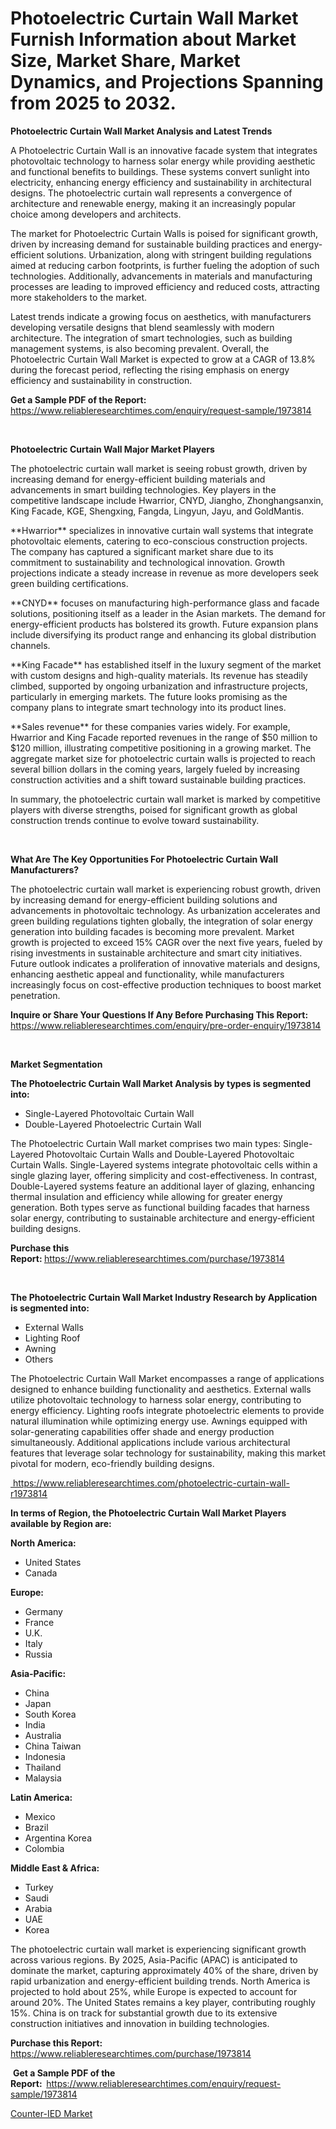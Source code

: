 <p><h1>Photoelectric Curtain Wall Market Furnish Information about Market Size, Market Share, Market Dynamics, and Projections Spanning from 2025 to 2032.</h1></p><p><strong>Photoelectric Curtain Wall Market Analysis and Latest Trends</strong></p>
<p><p>A Photoelectric Curtain Wall is an innovative facade system that integrates photovoltaic technology to harness solar energy while providing aesthetic and functional benefits to buildings. These systems convert sunlight into electricity, enhancing energy efficiency and sustainability in architectural designs. The photoelectric curtain wall represents a convergence of architecture and renewable energy, making it an increasingly popular choice among developers and architects.</p><p>The market for Photoelectric Curtain Walls is poised for significant growth, driven by increasing demand for sustainable building practices and energy-efficient solutions. Urbanization, along with stringent building regulations aimed at reducing carbon footprints, is further fueling the adoption of such technologies. Additionally, advancements in materials and manufacturing processes are leading to improved efficiency and reduced costs, attracting more stakeholders to the market.</p><p>Latest trends indicate a growing focus on aesthetics, with manufacturers developing versatile designs that blend seamlessly with modern architecture. The integration of smart technologies, such as building management systems, is also becoming prevalent. Overall, the Photoelectric Curtain Wall Market is expected to grow at a CAGR of 13.8% during the forecast period, reflecting the rising emphasis on energy efficiency and sustainability in construction.</p></p>
<p><strong>Get a Sample PDF of the Report:&nbsp;</strong> <a href="https://www.reliableresearchtimes.com/enquiry/request-sample/1973814?utm_campaign=2255&utm_medium=2&utm_source=Github&utm_content=ia&utm_term=07042025&utm_id=photoelectric-curtain-wall">https://www.reliableresearchtimes.com/enquiry/request-sample/1973814</a></p>
<p>&nbsp;</p>
<p><strong>Photoelectric Curtain Wall Major Market Players</strong></p>
<p><p>The photoelectric curtain wall market is seeing robust growth, driven by increasing demand for energy-efficient building materials and advancements in smart building technologies. Key players in the competitive landscape include Hwarrior, CNYD, Jiangho, Zhonghangsanxin, King Facade, KGE, Shengxing, Fangda, Lingyun, Jayu, and GoldMantis.</p><p>**Hwarrior** specializes in innovative curtain wall systems that integrate photovoltaic elements, catering to eco-conscious construction projects. The company has captured a significant market share due to its commitment to sustainability and technological innovation. Growth projections indicate a steady increase in revenue as more developers seek green building certifications.</p><p>**CNYD** focuses on manufacturing high-performance glass and facade solutions, positioning itself as a leader in the Asian markets. The demand for energy-efficient products has bolstered its growth. Future expansion plans include diversifying its product range and enhancing its global distribution channels.</p><p>**King Facade** has established itself in the luxury segment of the market with custom designs and high-quality materials. Its revenue has steadily climbed, supported by ongoing urbanization and infrastructure projects, particularly in emerging markets. The future looks promising as the company plans to integrate smart technology into its product lines.</p><p>**Sales revenue** for these companies varies widely. For example, Hwarrior and King Facade reported revenues in the range of $50 million to $120 million, illustrating competitive positioning in a growing market. The aggregate market size for photoelectric curtain walls is projected to reach several billion dollars in the coming years, largely fueled by increasing construction activities and a shift toward sustainable building practices.</p><p>In summary, the photoelectric curtain wall market is marked by competitive players with diverse strengths, poised for significant growth as global construction trends continue to evolve toward sustainability.</p></p>
<p>&nbsp;</p>
<p><strong>What Are The Key Opportunities For Photoelectric Curtain Wall Manufacturers?</strong></p>
<p><p>The photoelectric curtain wall market is experiencing robust growth, driven by increasing demand for energy-efficient building solutions and advancements in photovoltaic technology. As urbanization accelerates and green building regulations tighten globally, the integration of solar energy generation into building facades is becoming more prevalent. Market growth is projected to exceed 15% CAGR over the next five years, fueled by rising investments in sustainable architecture and smart city initiatives. Future outlook indicates a proliferation of innovative materials and designs, enhancing aesthetic appeal and functionality, while manufacturers increasingly focus on cost-effective production techniques to boost market penetration.</p></p>
<p><strong>Inquire or Share Your Questions If Any Before Purchasing This Report:</strong> <a href="https://www.reliableresearchtimes.com/enquiry/pre-order-enquiry/1973814?utm_campaign=2255&utm_medium=2&utm_source=Github&utm_content=ia&utm_term=07042025&utm_id=photoelectric-curtain-wall">https://www.reliableresearchtimes.com/enquiry/pre-order-enquiry/1973814</a></p>
<p>&nbsp;</p>
<p><strong>Market Segmentation</strong></p>
<p><strong>The Photoelectric Curtain Wall Market Analysis by types is segmented into:</strong></p>
<p><ul><li>Single-Layered Photovoltaic Curtain Wall</li><li>Double-Layered Photoelectric Curtain Wall</li></ul></p>
<p><p>The Photoelectric Curtain Wall market comprises two main types: Single-Layered Photovoltaic Curtain Walls and Double-Layered Photovoltaic Curtain Walls. Single-Layered systems integrate photovoltaic cells within a single glazing layer, offering simplicity and cost-effectiveness. In contrast, Double-Layered systems feature an additional layer of glazing, enhancing thermal insulation and efficiency while allowing for greater energy generation. Both types serve as functional building facades that harness solar energy, contributing to sustainable architecture and energy-efficient building designs.</p></p>
<p><strong>Purchase this Report:&nbsp;</strong><a href="https://www.reliableresearchtimes.com/purchase/1973814?utm_campaign=2255&utm_medium=2&utm_source=Github&utm_content=ia&utm_term=07042025&utm_id=photoelectric-curtain-wall">https://www.reliableresearchtimes.com/purchase/1973814</a></p>
<p>&nbsp;</p>
<p><strong>The Photoelectric Curtain Wall Market Industry Research by Application is segmented into:</strong></p>
<p><ul><li>External Walls</li><li>Lighting Roof</li><li>Awning</li><li>Others</li></ul></p>
<p><p>The Photoelectric Curtain Wall Market encompasses a range of applications designed to enhance building functionality and aesthetics. External walls utilize photovoltaic technology to harness solar energy, contributing to energy efficiency. Lighting roofs integrate photoelectric elements to provide natural illumination while optimizing energy use. Awnings equipped with solar-generating capabilities offer shade and energy production simultaneously. Additional applications include various architectural features that leverage solar technology for sustainability, making this market pivotal for modern, eco-friendly building designs.</p></p>
<p><a href="https://www.reliableresearchtimes.com/photoelectric-curtain-wall-r1973814?utm_campaign=2255&utm_medium=2&utm_source=Github&utm_content=ia&utm_term=07042025&utm_id=photoelectric-curtain-wall">&nbsp;https://www.reliableresearchtimes.com/photoelectric-curtain-wall-r1973814</a></p>
<p><strong>In terms of Region, the Photoelectric Curtain Wall Market Players available by Region are:</strong></p>
<p>
    <p> <strong> North America: </strong>
        <ul>
            <li>United States</li>
            <li>Canada</li>
        </ul>
        </p> 
    <p> <strong> Europe: </strong>
        <ul>
            <li>Germany</li>
            <li>France</li>
            <li>U.K.</li>
            <li>Italy</li>
            <li>Russia</li>
        </ul>
        </p> 
    <p> <strong> Asia-Pacific: </strong>
        <ul>
            <li>China</li>
            <li>Japan</li>
            <li>South Korea</li>
            <li>India</li>
            <li>Australia</li>
            <li>China Taiwan</li>
            <li>Indonesia</li>
            <li>Thailand</li>
            <li>Malaysia</li>
        </ul>
        </p> 
    <p> <strong> Latin America: </strong>
        <ul>
            <li>Mexico</li>
            <li>Brazil</li>
            <li>Argentina Korea</li>
            <li>Colombia</li>
        </ul>
        </p> 
    <p> <strong> Middle East & Africa: </strong>
        <ul>
            <li>Turkey</li>
            <li>Saudi</li>
            <li>Arabia</li>
            <li>UAE</li>
            <li>Korea</li>
        </ul>
    </p>
    </p>
<p><p>The photoelectric curtain wall market is experiencing significant growth across various regions. By 2025, Asia-Pacific (APAC) is anticipated to dominate the market, capturing approximately 40% of the share, driven by rapid urbanization and energy-efficient building trends. North America is projected to hold about 25%, while Europe is expected to account for around 20%. The United States remains a key player, contributing roughly 15%. China is on track for substantial growth due to its extensive construction initiatives and innovation in building technologies.</p></p>
<p><strong>Purchase this Report: </strong><a href="https://www.reliableresearchtimes.com/purchase/1973814?utm_campaign=2255&utm_medium=2&utm_source=Github&utm_content=ia&utm_term=07042025&utm_id=photoelectric-curtain-wall">https://www.reliableresearchtimes.com/purchase/1973814</a></p>
<p>&nbsp;<strong>Get a Sample PDF of the Report:&nbsp;&nbsp;</strong><a href="https://www.reliableresearchtimes.com/enquiry/request-sample/1973814?utm_campaign=2255&utm_medium=2&utm_source=Github&utm_content=ia&utm_term=07042025&utm_id=photoelectric-curtain-wall">https://www.reliableresearchtimes.com/enquiry/request-sample/1973814</a></p>
<p><strong></strong></p>
<p><p><a href="https://github.com/sca704osol/Market-Research-Report-List-1/blob/main/counter-ied-market.md?utm_campaign=2255&utm_medium=2&utm_source=Github&utm_content=ia&utm_term=07042025&utm_id=photoelectric-curtain-wall">Counter-IED Market</a></p></p>